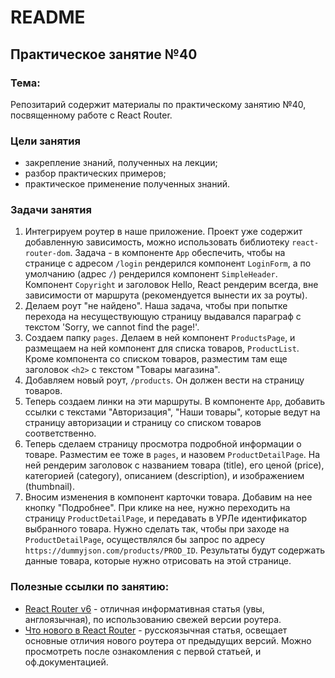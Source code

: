 # README

## Практическое занятие №40

### Тема:

Репозитарий содержит материалы по практическому занятию №40, посвященному работе с React Router.

### Цели занятия
- закрепление знаний, полученных на лекции;
- разбор практических примеров;
- практическое применение полученных знаний.

### Задачи занятия
1. Интегрируем роутер в наше приложение. Проект уже содержит добавленную зависимость, можно использовать библиотеку `react-router-dom`. Задача - в компоненте `App` обеспечить, чтобы на странице с адресом `/login` рендерился компонент `LoginForm`, а по умолчанию (адрес `/`) рендерился компонент `SimpleHeader`. Компонент `Copyright` и заголовок Hello, React рендерим всегда, вне зависимости от маршрута (рекомендуется вынести их за роуты).
2. Делаем роут "не найдено". Наша задача, чтобы при попытке перехода на несуществующую страницу выдавался параграф с текстом 'Sorry, we cannot find the page!'.
3. Создаем папку `pages`. Делаем в ней компонент `ProductsPage`, и размещаем на ней компонент для списка товаров, `ProductList`. Кроме компонента со списком товаров, разместим там еще заголовок `<h2>` с текстом "Товары магазина".
4. Добавляем новый роут, `/products`. Он должен вести на страницу товаров.
5. Теперь создаем линки на эти маршруты. В компоненте `App`, добавить ссылки с текстами "Авторизация", "Наши товары", которые ведут на страницу авторизации и страницу со списком товаров соответственно.
6. Теперь сделаем страницу просмотра подробной информации о товаре. Разместим ее тоже в `pages`, и назовем `ProductDetailPage`. На ней рендерим заголовок с названием товара (title), его ценой (price), категорией (category), описанием (description), и изображением (thumbnail).
7. Вносим изменения в компонент карточки товара. Добавим на нее кнопку "Подробнее". При клике на нее, нужно переходить на страницу `ProductDetailPage`, и передавать в УРЛе идентификатор выбранного товара. Нужно сделать так, чтобы при заходе на `ProductDetailPage`, осуществлялся бы запрос по адресу `https://dummyjson.com/products/PROD_ID`. Результаты будут содержать данные товара, которые нужно отрисовать на этой странице.

### Полезные ссылки по занятию:
 - [React Router v6](https://blog.logrocket.com/react-router-v6-guide/) - отличная информативная статья (увы, англоязычная), по использованию свежей версии роутера.
 - [Что нового в React Router](https://habr.com/ru/companies/kts/articles/598835/) - русскоязычная статья, освещает основные отличия нового роутера от предыдущих версий. Можно просмотреть после ознакомления с первой статьей, и оф.документацией.